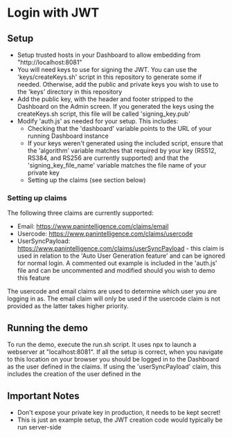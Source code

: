 # Login with JWT

## Setup
- Setup trusted hosts in your Dashboard to allow embedding from "http://localhost:8081"
- You will need keys to use for signing the JWT. You can use the 'keys/createKeys.sh' script in this repository to generate some if needed. Otherwise, add the public and private keys you wish to use to the 'keys' directory in this repository
- Add the public key, with the header and footer stripped to the Dashboard on the Admin screen. If you generated the keys using the createKeys.sh script, this file will be called 'signing_key.pub'
- Modify 'auth.js' as needed for your setup. This includes:
    - Checking that the 'dashboard' variable points to the URL of your running Dashboard instance
    - If your keys weren't generated using the included script, ensure that the 'algorithm' variable matches that required by your key (RS512, RS384, and RS256 are currently supported) and that the 'signing_key_file_name' variable matches the file name of your private key
    - Setting up the claims (see section below)

### Setting up claims
The following three claims are currently supported:
- Email: https://www.panintelligence.com/claims/email
- Usercode: https://www.panintelligence.com/claims/usercode
- UserSyncPayload: https://www.panintelligence.com/claims/userSyncPayload - this claim is used in relation to the 'Auto User Generation feature' and can be ignored for normal login. A commented out example is included in the 'auth.js' file and can be uncommented and modified should you wish to demo this feature

The usercode and email claims are used to determine which user you are logging in as. The email claim will only be used if the usercode claim is not provided as the latter takes higher priority.

## Running the demo
To run the demo, execute the run.sh script. It uses npx to launch a webserver at "localhost:8081". If all the setup is correct, when you navigate to this location on your browser you should be logged in to the Dashboard as the user defined in the claims. If using the 'userSyncPayload' claim, this includes the creation of the user defined in the 

## Important Notes
- Don't expose your private key in production, it needs to be kept secret!
- This is just an example setup, the JWT creation code would typically be run server-side

